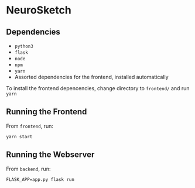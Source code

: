 # NeuroSketch

## Dependencies

- `python3`
- `flask`
- `node`
- `npm`
- `yarn`
- Assorted dependencies for the frontend, installed automatically

To install the frontend depencencies, change directory to `frontend/` and run `yarn`

## Running the Frontend

From `frontend`, run:

```shell
yarn start
```

## Running the Webserver

From `backend`, run:

```shell
FLASK_APP=app.py flask run
```
